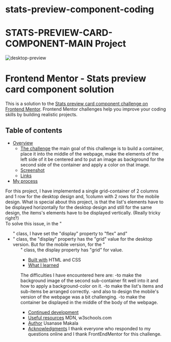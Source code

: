 # stats-preview-component-coding

# STATS-PREVIEW-CARD-COMPONENT-MAIN Project

![desktop-preview](https://user-images.githubusercontent.com/60264357/160930228-a3c30b40-3d1a-4955-b75c-25d1aca70b2c.jpg)



# Frontend Mentor - Stats preview card component solution

This is a solution to the [Stats preview card component challenge on Frontend Mentor](https://www.frontendmentor.io/challenges/stats-preview-card-component-8JqbgoU62).
Frontend Mentor challenges help you improve your coding skills by building realistic projects. 

## Table of contents

- [Overview](#overview)
  - [The challenge](#the-challenge)
the main goal of this challenge is to build a container, place it into the middle of the webpage,
make the elements of the left side of it be centered and to put an image as background for the 
second side of the container and apply a color on that image.
  - [Screenshot](#screenshot)
  - [Links](#links)
- [My process](#my-process)

For this project, I have implemented a single grid-container 
of 2 columns and 1 row for the desktop design and, 1column 
with 2 rows for the mobile design. 
What is special about this project, is that the list's elements have 
to be displayed horizontally for the desktop design and still for the 
same design, the items's elements have to be displayed vertically.
(Really tricky right?)  
To solve this issue, in the "<ul>" class, I have set the "display" 
property to "flex" and" <li>" class, the "display" property has the "grid" value
for the desktop version. But for the mobile version, for the " <ul>" class, 
the display property has "grid" for value.

  - [Built with](#built-with)
HTML and CSS
  - [What I learned](#what-i-learned)

The difficulties I have encountered here are:
-to make the background image of the second sub-container fit
well into it and how to apply a background-color on it.
-to make the list's items and sub-items be arranged correctly.
-and also to design the mobile's version of the webpage was a 
bit challenging.
-to make the container be displayed in the middle of the body
of the webpage.

  - [Continued development](#continued-development)
  - [Useful resources](#useful-resources)
MDN, w3schools.com
- [Author](#author)
Usanase Makala
- [Acknowledgments](#acknowledgments)
I thank everyone who responded to my questions online and I thank FrontEndMentor for this challenge.


